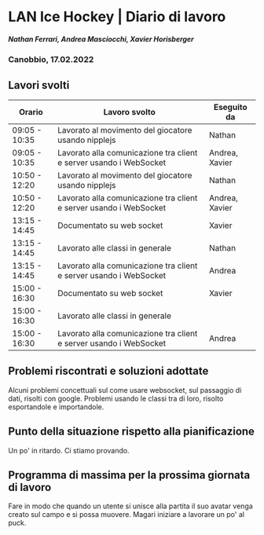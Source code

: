 # LAN Ice Hockey | Diario di lavoro
##### Nathan Ferrari, Andrea Masciocchi, Xavier Horisberger
### Canobbio, 17.02.2022

## Lavori svolti
| Orario | Lavoro svolto | Eseguito da |
|-|-|-|
| 09:05 - 10:35 | Lavorato al movimento del giocatore usando nipplejs | Nathan |
| 09:05 - 10:35 | Lavorato alla comunicazione tra client e server usando i WebSocket | Andrea, Xavier |
| 10:50 - 12:20 | Lavorato al movimento del giocatore usando nipplejs | Nathan |
| 10:50 - 12:20 | Lavorato alla comunicazione tra client e server usando i WebSocket | Andrea, Xavier |
| 13:15 - 14:45 | Documentato su web socket | Xavier |
| 13:15 - 14:45 | Lavorato alle classi in generale | Nathan |
| 13:15 - 14:45 | Lavorato alla comunicazione tra client e server usando i WebSocket | Andrea |
| 15:00 - 16:30 | Documentato su web socket | Xavier |
| 15:00 - 16:30 | Lavorato alle classi in generale |
| 15:00 - 16:30 | Lavorato alla comunicazione tra client e server usando i WebSocket | Andrea |

##  Problemi riscontrati e soluzioni adottate
Alcuni problemi concettuali sul come usare websocket, sul passaggio di dati, risolti con google.
Problemi usando le classi tra di loro, risolto esportandole e importandole.

##  Punto della situazione rispetto alla pianificazione
Un po' in ritardo. Ci stiamo provando.

## Programma di massima per la prossima giornata di lavoro
Fare in modo che quando un utente si unisce alla partita il suo avatar venga creato sul campo e si possa muovere. Magari iniziare a lavorare un po' al puck.